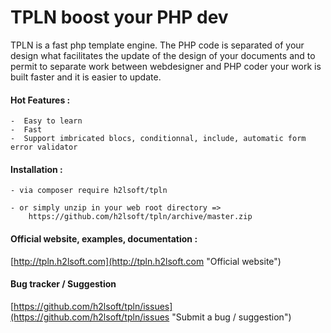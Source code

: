 TPLN boost your PHP dev
=======================

TPLN is a fast php template engine.
The PHP code is separated of your design what facilitates the update of the design of your documents and
to permit to separate work between webdesigner and PHP coder your work is built faster and it is easier to update.

#### Hot Features :

    -  Easy to learn
    -  Fast
    -  Support imbricated blocs, conditionnal, include, automatic form error validator
    
#### Installation :

    - via composer require h2lsoft/tpln
    
    - or simply unzip in your web root directory => 
        https://github.com/h2lsoft/tpln/archive/master.zip
    

#### Official website, examples, documentation :

[http://tpln.h2lsoft.com](http://tpln.h2lsoft.com "Official website")

#### Bug tracker / Suggestion

[https://github.com/h2lsoft/tpln/issues](https://github.com/h2lsoft/tpln/issues "Submit a bug / suggestion")
